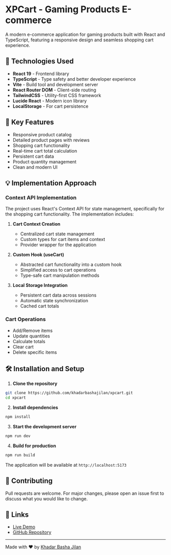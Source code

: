 # XPCart - Gaming Products E-commerce

A modern e-commerce application for gaming products built with React and TypeScript, featuring a responsive design and seamless shopping cart experience.

## 🚀 Technologies Used

- **React 19** - Frontend library
- **TypeScript** - Type safety and better developer experience
- **Vite** - Build tool and development server
- **React Router DOM** - Client-side routing
- **TailwindCSS** - Utility-first CSS framework
- **Lucide React** - Modern icon library
- **LocalStorage** - For cart persistence

## 🎯 Key Features

- Responsive product catalog
- Detailed product pages with reviews
- Shopping cart functionality
- Real-time cart total calculation
- Persistent cart data
- Product quantity management
- Clean and modern UI

## 💡 Implementation Approach

### Context API Implementation
The project uses React's Context API for state management, specifically for the shopping cart functionality. The implementation includes:

1. **Cart Context Creation**
   - Centralized cart state management
   - Custom types for cart items and context
   - Provider wrapper for the application

2. **Custom Hook (useCart)**
   - Abstracted cart functionality into a custom hook
   - Simplified access to cart operations
   - Type-safe cart manipulation methods

3. **Local Storage Integration**
   - Persistent cart data across sessions
   - Automatic state synchronization
   - Cached cart totals

### Cart Operations
- Add/Remove items
- Update quantities
- Calculate totals
- Clear cart
- Delete specific items

## 🛠️ Installation and Setup

1. **Clone the repository**
```bash
git clone https://github.com/khadarbashajilan/xpcart.git
cd xpcart
```

2. **Install dependencies**
```bash
npm install
```

3. **Start the development server**
```bash
npm run dev
```

4. **Build for production**
```bash
npm run build
```

The application will be available at `http://localhost:5173`

## 🤝 Contributing

Pull requests are welcome. For major changes, please open an issue first to discuss what you would like to change.

## 🔗 Links

- [Live Demo](https://xp-cart.vercel.app/)
- [GitHub Repository](https://github.com/khadarbashajilan/xpcart)

---

Made with ❤️ by [Khadar Basha Jilan](https://github.com/khadarbashajilan)
